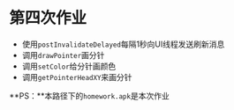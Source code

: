 # 第四次作业

- 使用`postInvalidateDelayed`每隔1秒向UI线程发送刷新消息
- 调用`drawPointer`画分针
- 调用`setColor`给分针画颜色
- 调用`getPointerHeadXY`来画分针

**PS：**本路径下的`homework.apk`是本次作业

